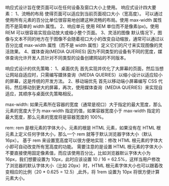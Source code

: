 响应式设计旨在使页面可以在任何设备及窗口大小上使用。
响应式设计四大要素：
1、流畅的布局
使得页面可以适应到当前页面视口大小（宽高度）。
可以通过使用所有元素的百分比单位很容易地创建这种流畅的布局。使用 max-width 属性而不是简单的 width 属性。
2、响应单元
使用 REM 单位而不是像素(px)。使用 REM 可以很容易实现自动放大或缩小整个页面。
3、灵活的图像
默认情况下，图像与文本不同的地方在于图像不会随着视口大小的改变自动缩放，通常可以通过以百分比或 max-width 属性（而不是 width 属性）定义它们的尺寸来实现图像的灵活效果。
4、媒体查询(MEDIA QUERIES)
因为不同类型的设备有不同的宽度，媒体查询允许开发人员针对不同类型的设备创建网站的不同版本。

响应式设计的优先策略：
1、桌面优先
首先实现并优化了大屏幕的页面，然后当想让网站自适应时，只需编写媒体查询（MEDIA QUERIES）以缩小设计以适应较小的屏幕，这是传统的开发方法。
2、移动端优先
首先以移动端小屏幕编写 CSS 代码，然后移动到更大的屏幕，再次，使用媒体查询（MEDIA QUERIES）来实现自适应，其顺序与桌面优先策略相反。

max-width:
如果元素所在容器的宽度（通常是视口）大于指定的最大宽度，那么元素的宽度大于为 max-width 指定的值，如果容器宽度小于 max-width 指定的最大宽度，那么元素的宽度将是容器宽度的 100%。

rem:
rem 是根元素的字体大小，元素的根是 HTML 元素，如果没有在 HTML 根元素上定义任何字体大小，那么一个 rem 就等于默认浏览器字体大小（默认 16px）。
基于 rem 来设置宽高度可以很方便地实现：修改 HTML 根元素的字体大小即可自动改变所有宽高度的功能。
需要注意的是设置 HTML 根元素的字体大小不要直接使用固定像素值，而应该使用百分比，比如浏览器默认字体大小为 16px，我们想要设置为 10px，此时应该设置 10 / 16 = 62.5%，这样当用户修改了浏览器的默认字体大小（比如 20px）时，HTML 根元素字体大小也可以跟着改变相应的比例（20 \* 0.625 = 12.5）,此外，将 1rem 设置为 10px 将很方便计算元素大小。
